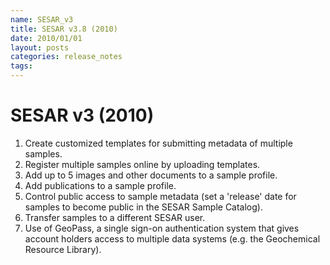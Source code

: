 ```yaml
---
name: SESAR_v3
title: SESAR v3.8 (2010)
date: 2010/01/01
layout: posts
categories: release_notes
tags: 
---
```


# SESAR v3 (2010)
1. Create customized templates for submitting metadata of multiple samples.
2. Register multiple samples online by uploading templates.
3. Add up to 5 images and other documents to a sample profile.
4. Add publications to a sample profile.
5. Control public access to sample metadata (set a 'release' date for samples to become public in the SESAR Sample Catalog).
6. Transfer samples to a different SESAR user.
7. Use of GeoPass, a single sign-on authentication system that gives account holders access to multiple data systems (e.g. the Geochemical Resource Library).
